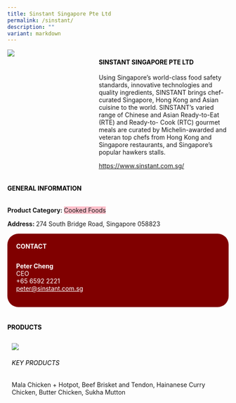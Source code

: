 ```yaml
---
title: Sinstant Singapore Pte Ltd
permalink: /sinstant/
description: ""
variant: markdown
---
```

<p>
 
</p><div class="flex-paragraph"> 
<p style="text-transform: uppercase">
</p>
</div> 
<div class="flex-container" style="display: flex; flex-wrap: wrap;"> 
<div class="card sgds" style="flex: 1 1 40%; display: block;">
<img src="/images/sinstant_2.png">
</div> 
<div class="card-sgds" style="flex: 1 1 58%; display: block; margin-left: 3px"> 
<h4 style="text-transform: uppercase; color: black;">
<b>Sinstant Singapore Pte Ltd
</b>
</h4> 
<p>Using Singapore’s world-class food safety standards, innovative technologies and quality ingredients, SINSTANT brings chef-curated Singapore, Hong Kong and Asian cuisine to the world. SINSTANT’s varied range of Chinese and Asian Ready-to-Eat (RTE) and Ready-to- Cook (RTC) gourmet meals are curated by Michelin-awarded and veteran top chefs from Hong Kong and Singapore restaurants, and Singapore’s popular hawkers stalls.
</p> 
<p>
<a target="_blank" href="https://www.sinstant.com.sg/">https://www.sinstant.com.sg/
</a>
</p> 
</div> 
</div> 

<p></p> 
 
<h4 style="text-transform: uppercase; color: black;">
<b>General Information
</b>
</h4> 
<div class="flex-container" style="display: flex; flex-wrap: wrap;"> 
<div class="card sgds" style="flex: 1 1 65%; display: block; align-self: stretch"> 
<div class="flex-paragraph"> 
<p>
<b>Product Category: 
</b>
<span style="background-color: pink; border-radius: 10 px;">Cooked Foods
</span>
</p> 
<p>
<b>
</b>
</p> 
<p>
<b>
</b>
</p> 
<p style="margin-bottom: 10px;">
<b> 
</b>
</p> 
<p>
<b>Address: 
</b>274 South Bridge Road, Singapore 058823
</p> 
</div> 
</div> 
<div class="card sgds" style="flex: 1 1 35%; padding: 10px; display: block; background-color: maroon; border-radius: 25px; align-self: center;"> 
<h4 style="color: white; margin-top: 10px; margin-left: 10px;">CONTACT
</h4> 
<div class="flex-paragraph"> 
<p style="padding: 10px; color: white;">
<b>Peter Cheng
</b>
<br>CEO
<br>+65 6592 2221
<br>
<a style="color: white;" href="mailto:peter@sinstant.com.sg">peter@sinstant.com.sg
</a>
</p> 
</div> 
</div> 
</div> 
<br> 
<h4 style="text-transform: uppercase; color: black;">
<b>products
</b>
</h4> 
<div style="display: flex; flex-wrap: wrap;"> 
<div class="card sgds" style="flex: 1 1 47%; margin: 10px; display: block;"> 
<div class="flex-image" style="display: block;">
<img src="/images/sinstant_2.png">
</div> 
<div class="flex-paragraph"> 
<h6 style="text-transform: uppercase; color: black;">Key Products
</h6> Mala Chicken + Hotpot, Beef Brisket and Tendon, Hainanese Curry Chicken, Butter Chicken, Sukha Mutton 
<p></p>
</div></div></div>